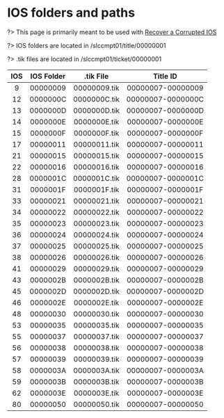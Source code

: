 # IOS folders and paths

?> This page is primarily meant to be used with [Recover a Corrupted IOS](recover-ios)

?> IOS folders are located in /slccmpt01/title/00000001

?> .tik files are located in /slccmpt01/ticket/00000001

IOS |IOS Folder |.tik File    |Title ID
:--:|:---------:|:-----------:|:---------------------:
9   |00000009   |00000009.tik |00000007-&zwnj;00000009
12  |0000000C   |0000000C.tik |00000007-&zwnj;0000000C
13  |0000000D   |0000000D.tik |00000007-&zwnj;0000000D
14  |0000000E   |0000000E.tik |00000007-&zwnj;0000000E
15  |0000000F   |0000000F.tik |00000007-&zwnj;0000000F
17  |00000011   |00000011.tik |00000007-&zwnj;00000011
21  |00000015   |00000015.tik |00000007-&zwnj;00000015
22  |00000016   |00000016.tik |00000007-&zwnj;00000016
28  |0000001C   |0000001C.tik |00000007-&zwnj;0000001C
31  |0000001F   |0000001F.tik |00000007-&zwnj;0000001F
33  |00000021   |00000021.tik |00000007-&zwnj;00000021
34  |00000022   |00000022.tik |00000007-&zwnj;00000022
35  |00000023   |00000023.tik |00000007-&zwnj;00000023
36  |00000024   |00000024.tik |00000007-&zwnj;00000024
37  |00000025   |00000025.tik |00000007-&zwnj;00000025
38  |00000026   |00000026.tik |00000007-&zwnj;00000026
41  |00000029   |00000029.tik |00000007-&zwnj;00000029
43  |0000002B   |0000002B.tik |00000007-&zwnj;0000002B
45  |0000002D   |0000002D.tik |00000007-&zwnj;0000002D
46  |0000002E   |0000002E.tik |00000007-&zwnj;0000002E
48  |00000030   |00000030.tik |00000007-&zwnj;00000030
53  |00000035   |00000035.tik |00000007-&zwnj;00000035
55  |00000037   |00000037.tik |00000007-&zwnj;00000037
56  |00000038   |00000038.tik |00000007-&zwnj;00000038
57  |00000039   |00000039.tik |00000007-&zwnj;00000039
58  |0000003A   |0000003A.tik |00000007-&zwnj;0000003A
59  |0000003B   |0000003B.tik |00000007-&zwnj;0000003B
62  |0000003E   |0000003E.tik |00000007-&zwnj;0000003E
80  |00000050   |00000050.tik |00000007-&zwnj;00000050